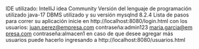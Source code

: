 IDE utilizado: IntelliJ idea Community Versión del lenguaje de programación utilizado java-17 DBMS utilizado y su versión mysqlnd 8.2.4 Lista de pasos para correr su aplicación inicie en http://localhost:8080/login.html con los usuarios: juan.perez@empresa.com contraseña:admin123 maria.garcia@empresa.com contraseña:almacen1  en caso de que desee agregar más usuarios puede hacerlo ingresando a http://localhost:8080/usuarios.html